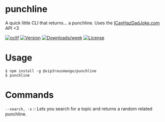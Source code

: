 punchline
=========

A quick little CLI that returns... a punchline.
Uses the [ICanHazDadJoke.com](https://icanhazdadjoke.com/) API &lt;3

[![oclif](https://img.shields.io/badge/cli-oclif-brightgreen.svg)](https://oclif.io)
[![Version](https://img.shields.io/npm/v/punchline.svg)](https://npmjs.org/package/punchline)
[![Downloads/week](https://img.shields.io/npm/dw/punchline.svg)](https://npmjs.org/package/punchline)
[![License](https://img.shields.io/npm/l/punchline.svg)](https://github.com/vip3rousmango/punchline/blob/master/package.json)

<!-- toc -->
# Usage
<!-- usage -->
```
$ npm install -g @vip3rousmango/punchline
$ punchline
```
# Commands
<!-- commands -->
`--search, -s` :: Lets you search for a topic and returns a random related punchline.
